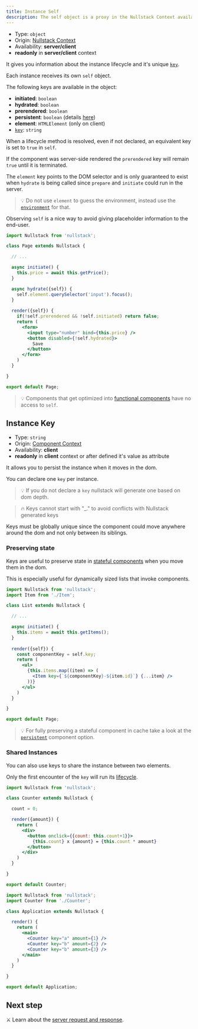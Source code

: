 ```yaml
---
title: Instance Self
description: The self object is a proxy in the Nullstack Context available in client and gives you information about the instance lifecycle
---
```


- Type: `object`
- Origin: [Nullstack Context](/context#----nullstack-context)
- Availability: **server/client**
- **readonly** in **server/client** context

It gives you information about the instance lifecycle and it's unique [`key`](#instance-key).

Each instance receives its own `self` object.

The following keys are available in the object:

- **initiated**: `boolean`
- **hydrated**: `boolean`
- **prerendered**: `boolean`
- **persistent**: `boolean` (details [here](/persistent-components))
- **element**: `HTMLElement` (only on client)
- [`key`](#instance-key): `string`

When a lifecycle method is resolved, even if not declared, an equivalent key is set to `true` in `self`.

If the component was server-side rendered the `prerendered` key will remain `true` until it is terminated.

The `element` key points to the DOM selector and is only guaranteed to exist when `hydrate` is being called since `prepare` and `initiate` could run in the server.

> 💡 Do not use `element` to guess the environment, instead use the [`environment`](/context-environment) for that.

Observing `self` is a nice way to avoid giving placeholder information to the end-user.

```jsx
import Nullstack from 'nullstack';

class Page extends Nullstack {

  // ...

  async initiate() {
    this.price = await this.getPrice();
  }

  async hydrate({self}) {
    self.element.querySelector('input').focus();
  }
 
  render({self}) {
    if(!self.prerendered && !self.initiated) return false;
    return (
      <form> 
        <input type="number" bind={this.price} />
        <button disabled={!self.hydrated}> 
          Save
        </button>
      </form>
    )
  }

}

export default Page;
```

> 💡 Components that get optimized into [functional components](/renderable-components) have no access to `self`.

## Instance Key

- Type: `string`
- Origin: [Component Context](/context#----component-context)
- Availability: **client**
- **readonly** in **client** context or after defined it's value as attribute

It allows you to persist the instance when it moves in the dom.

You can declare one `key` per instance.

> 💡 If you do not declare a `key` nullstack will generate one based on dom depth.

> 🔥 Keys cannot start with "_." to avoid conflicts with Nullstack generated keys

Keys must be globally unique since the component could move anywhere around the dom and not only between its siblings.

### Preserving state

Keys are useful to preserve state in [stateful components](/stateful-components) when you move them in the dom.

This is especially useful for dynamically sized lists that invoke components.

```jsx
import Nullstack from 'nullstack';
import Item from './Item';

class List extends Nullstack {

  // ...

  async initiate() {
    this.items = await this.getItems();
  }
 
  render({self}) {
    const componentKey = self.key;
    return (
      <ul> 
        {this.items.map((item) => (
          <Item key={`${componentKey}-${item.id}`} {...item} />
        ))}
      </ul>
    )
  }

}

export default Page;
```

> 💡 For fully preserving a stateful component in cache take a look at the [`persistent`](/persistent-components) component option.

### Shared Instances

You can also use keys to share the instance between two elements.

Only the first encounter of the `key` will run its [lifecycle](/full-stack-lifecycle).

```jsx
import Nullstack from 'nullstack';

class Counter extends Nullstack {

  count = 0;

  render({amount}) {
    return (
      <div>
        <button onclick={{count: this.count+1}}>
          {this.count} x {amount} = {this.count * amount}
        </button>  
      </div>
    )
  }

}

export default Counter;
```

```jsx
import Nullstack from 'nullstack';
import Counter from './Counter';

class Application extends Nullstack {

  render() {
    return (
      <main>
        <Counter key="a" amount={1} />
        <Counter key="b" amount={2} />
        <Counter key="b" amount={3} />
      </main>
    )
  }

}

export default Application;
```

## Next step

⚔ Learn about the [server request and response](/server-request-and-response).